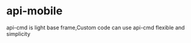 api-mobile
==========

api-cmd is light base frame,Custom code can use api-cmd flexible and simplicity